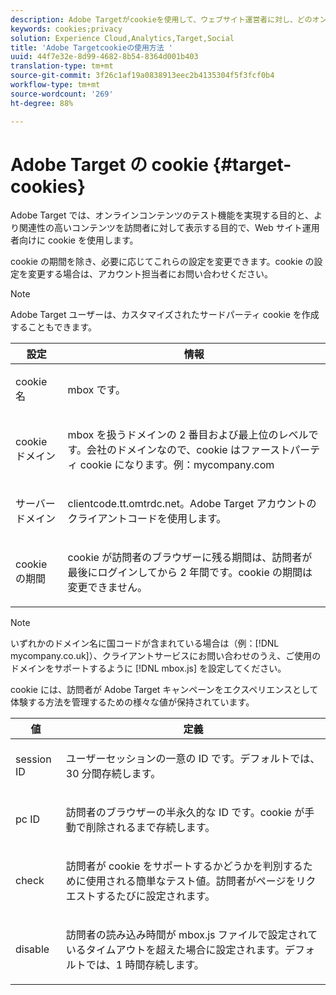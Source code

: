 ```yaml
---
description: Adobe Targetがcookieを使用して、ウェブサイト運営者に対し、どのオンラインコンテンツやオファーが訪問者により関連性の高いかをテストする方法について説明します。
keywords: cookies;privacy
solution: Experience Cloud,Analytics,Target,Social
title: 'Adobe Targetcookieの使用方法 '
uuid: 44f7e32e-8d99-4682-8b54-8364d001b403
translation-type: tm+mt
source-git-commit: 3f26c1af19a0838913eec2b4135304f5f3fcf0b4
workflow-type: tm+mt
source-wordcount: '269'
ht-degree: 88%

---
```



# Adobe Target の cookie {#target-cookies}

Adobe Target では、オンラインコンテンツのテスト機能を実現する目的と、より関連性の高いコンテンツを訪問者に対して表示する目的で、Web サイト運用者向けに cookie を使用します。

cookie の期間を除き、必要に応じてこれらの設定を変更できます。cookie の設定を変更する場合は、アカウント担当者にお問い合わせください。

>[!NOTE]
>
>Adobe Target ユーザーは、カスタマイズされたサードパーティ cookie を作成することもできます。

<table id="table_54B402C6E19C4A70B1E27BC9DFF776EB"> 
 <thead> 
  <tr> 
   <th colname="col1" class="entry"> 設定 </th> 
   <th colname="col2" class="entry"> 情報 </th> 
  </tr> 
 </thead>
 <tbody> 
  <tr> 
   <td colname="col1"> <p>cookie 名 </p> </td> 
   <td colname="col2"> <p>mbox です。 </p> </td> 
  </tr> 
  <tr> 
   <td colname="col1"> <p>cookie ドメイン </p> </td> 
   <td colname="col2"> <p>mbox を扱うドメインの 2 番目および最上位のレベルです。会社のドメインなので、cookie はファーストパーティ cookie になります。例：<span class="filepath">mycompany.com</span> </p> </td> 
  </tr> 
  <tr> 
   <td colname="col1"> <p>サーバードメイン </p> </td> 
   <td colname="col2"> <p> <span class="filepath">clientcode.tt.omtrdc.net</span>。Adobe Target アカウントのクライアントコードを使用します。 </p> </td> 
  </tr> 
  <tr> 
   <td colname="col1"> <p>cookie の期間 </p> </td> 
   <td colname="col2"> <p>cookie が訪問者のブラウザーに残る期間は、訪問者が最後にログインしてから 2 年間です。cookie の期間は変更できません。 </p> </td> 
  </tr> 
 </tbody> 
</table>

>[!NOTE]
>
>いずれかのドメイン名に国コードが含まれている場合は（例：[!DNL mycompany.co.uk]）、クライアントサービスにお問い合わせのうえ、ご使用のドメインをサポートするように [!DNL mbox.js] を設定してください。

cookie には、訪問者が Adobe Target キャンペーンをエクスペリエンスとして体験する方法を管理するための様々な値が保持されています。

<table id="table_5245F72A2D5A4322B40ABB10B7DFB338"> 
 <thead> 
  <tr> 
   <th colname="col1" class="entry"> 値 </th> 
   <th colname="col2" class="entry"> 定義 </th> 
  </tr> 
 </thead>
 <tbody> 
  <tr> 
   <td colname="col1"> <p> <span class="codeph"> session ID</span> </p> </td> 
   <td colname="col2"> <p>ユーザーセッションの一意の ID です。デフォルトでは、30 分間存続します。 </p> </td> 
  </tr> 
  <tr> 
   <td colname="col1"> <p> <span class="codeph"> pc ID</span> </p> </td> 
   <td colname="col2"> <p>訪問者のブラウザーの半永久的な ID です。cookie が手動で削除されるまで存続します。 </p> </td> 
  </tr> 
  <tr> 
   <td colname="col1"> <p> <span class="codeph"> check</span> </p> </td> 
   <td colname="col2"> <p>訪問者が cookie をサポートするかどうかを判別するために使用される簡単なテスト値。訪問者がページをリクエストするたびに設定されます。 </p> </td> 
  </tr> 
  <tr> 
   <td colname="col1"> <p> <span class="codeph"> disable</span> </p> </td> 
   <td colname="col2"> <p>訪問者の読み込み時間が <span class="filepath">mbox.js</span> ファイルで設定されているタイムアウトを超えた場合に設定されます。デフォルトでは、1 時間存続します。 </p> </td> 
  </tr> 
 </tbody> 
</table>

